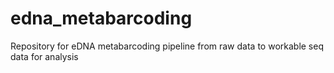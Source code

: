 # edna_metabarcoding
Repository for eDNA metabarcoding pipeline from raw data to workable seq data for analysis
